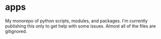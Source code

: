 # apps
My monorepo of python scripts, modules, and packages. I'm currently publishing this only to get help with some issues. Almost all of the files are gitignored.

